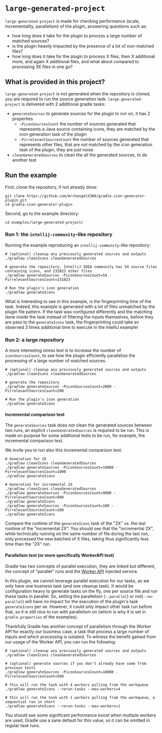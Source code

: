 # `large-generated-project`

`large-generated-project` is made for checking performance (scale, incrementality, parallelism) of the plugin, answering
questions such as:

- how long does it take for the plugin to process a large number of matched sources?
- is the plugin heavily impacted by the presence of a lot of non-matched files?
- how long does it take for the plugin to process X files, then X additional more, and again X additional files, and
  what about compared to processing 3X files in one go?

## What is provided in this project?

`large-generated-project` is not generated when the repository is cloned, you are required to run the source generation 
task.
`large-generated-project` is delivered with 2 additional gradle tasks:

- `generateSources` to generate sources for the plugin to run on, it has 2 properties
  - `-PiconSourcesCount` the number of sources generated that represents a Java source containing icons, they are
    matched by the icon generation task of the plugin
  - `-PirrelevantSourcesCount` the number of sources generated that represents other files, that are not matched by the
    icon generation task of the plugin, they are just noise
- `cleanGeneratedSources` to clean the all the generated sources, to do another test

## Run the example

First, clone the repository, if not already done:
```
git clone https://github.com/ArchangelX360/gradle-icon-generator-plugin.git
cd gradle-icon-generator-plugin
```

Second, go to the example directory:
```
cd examples/large-generated-project/
```

### Run 1: the `intellij-community`-like repository

Running the example reproducing an `intellij-community`-like repository:

```
# (optional) cleanup any previously generated sources and outputs
./gradlew cleanIcons cleanGeneratedSources

# generate the repository, IntelliJ IDEA community has 54 source files containing icons, and 231023 other files
./gradlew generateSources -PiconSourcesCount=54 -PirrelevantSourcesCount=231023

# Run the plugin's icon generation
./gradlew generateIcons
```

What is interesting to see in this example, is the fingerprinting time of the task.
Indeed, this example is generated with a lot of files unmatched by the plugin file pattern.
If the task was configured differently and the matching done inside the task instead of filtering the inputs themselves,
before they are pass to the `generateIcons` task, the fingerprinting could take an observed 3 times additional time to
execute in the IntelliJ example!

### Run 2: a large repository

A more interesting stress test is to increase the number of `iconSourcesCount`, to see how the plugin efficiently
parallelize the processing of a large number of matched sources.

```
# (optional) cleanup any previously generated sources and outputs
./gradlew cleanIcons cleanGeneratedSources

# generate the repository
./gradlew generateSources -PiconSourcesCount=2000 -PirrelevantSourcesCount=200

# Run the plugin's icon generation
./gradlew generateIcons   
```

#### Incremental comparison test

The `generateSources` task does not clean the generated sources between two runs, an explicit `cleanGeneratedSources` is
required to be run.
This is made on purpose for some additional tests to be run, for example, the incremental comparison test.

We invite you to run also this incremental comparison test:
```
# Generation for 2X
./gradlew cleanIcons cleanGeneratedSources
./gradlew generateSources -PiconSourcesCount=10000 -PirrelevantSourcesCount=1000
./gradlew generateIcons

# Generation for incremental 2X
./gradlew cleanIcons cleanGeneratedSources
./gradlew generateSources -PiconSourcesCount=9900 -PirrelevantSourcesCount=900
./gradlew generateIcons
./gradlew generateSources -PiconSourcesCount=100 -PirrelevantSourcesCount=100
./gradlew generateIcons
```

Compare the runtime of the `generateIcons` task of the "2X" vs. the last runtime of the "incremental 2X".
You should see that the "incremental 2X", while technically running on the same number of file during the last run,
only processed the new batched of X files, taking thus significantly less time than the "2X" run.

#### Parallelism test (or more specifically WorkerAPI test)

Gradle has two concepts of parallel execution, they are linked but different, the concept of "parallel" runs and the
[Worker API](https://docs.gradle.org/current/userguide/custom_tasks.html#worker_api) injected service.

In this plugin, we cannot leverage parallel execution for our tasks, as we only have one business task (and one cleanup
task). It would be configuration heavy to generate tasks on the fly, one per source file and run these tasks in 
parallel.
So, setting the parallelism (`--parallel`) or not(`--no-parallel`) will have no impact for the execution of the
plugin's task `generateIcons` per se. However, it could only impact other task run before that, so it is still nice to
run with parallelism on (which is why it is set in `gradle.properties` of the examples).

Thankfully Gradle has another concept of parallelism through the Worker API for exactly our business case, a task that
process a large number of inputs and which processing is isolated.
To witness the benefit gained from our usage of the Worker API, you can run the following:
```
# (optional) cleanup any previously generated sources and outputs
./gradlew cleanIcons cleanGeneratedSources

# (optional) generate sources if you don't already have some from previous tests
./gradlew generateSources -PiconSourcesCount=10000 -PirrelevantSourcesCount=500

# this will run the task with 4 workers pulling from the workqueue
./gradlew generateIcons --rerun-tasks --max-workers=4

# this will run the task with 1 workers pulling from the workqueue, a sequential run in short
./gradlew generateIcons --rerun-tasks --max-workers=1
```

You should see some significant performance boost when multiple workers are used, Gradle use a sane default for this
value, so it can be omitted in regular task runs.
